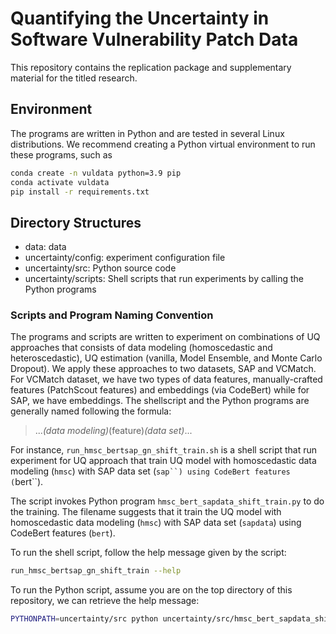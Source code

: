 # Quantifying the Uncertainty in Software Vulnerability Patch Data

This repository contains the replication package and supplementary material for the titled research.

## Environment
The programs are written in Python and are tested in several Linux distributions.
We recommend creating a Python virtual environment to run these programs, such as
```bash
conda create -n vuldata python=3.9 pip
conda activate vuldata
pip install -r requirements.txt
```

## Directory Structures
- data: data
- uncertainty/config: experiment configuration file
- uncertainty/src: Python source code
- uncertainty/scripts: Shell scripts that run experiments by calling the Python programs

### Scripts and Program Naming Convention
The programs and scripts are written to experiment on combinations of UQ
approaches that consists of data modeling (homoscedastic and heteroscedastic),
UQ estimation (vanilla, Model Ensemble, and Monte Carlo Dropout). We apply these
approaches to two datasets, SAP and VCMatch. For VCMatch dataset, we have two
types of data features, manually-crafted features (PatchScout features) and
embeddings (via CodeBert) while for SAP, we have embeddings. The shellscript
and the Python programs are generally named following the formula:
> ..._(data modeling)_(feature)_(data set)_...

For instance, `run_hmsc_bertsap_gn_shift_train.sh` is a shell script that run
experiment for UQ approach that train UQ model with homoscedastic data modeling
(`hmsc`) with SAP data set (`sap``) using CodeBert features (`bert``).

The script invokes Python program `hmsc_bert_sapdata_shift_train.py` to do the
training. The filename suggests that it train the UQ model with homoscedastic
data modeling (`hmsc`)  with SAP data set (`sapdata`) using CodeBert features
(`bert`).

To run the shell script, follow the help message given by the script:
```bash
run_hmsc_bertsap_gn_shift_train --help
```

To run the Python script, assume you are on the top directory of this repository,
we can retrieve the help message:
```bash
PYTHONPATH=uncertainty/src python uncertainty/src/hmsc_bert_sapdata_shift_train.py --help
```
